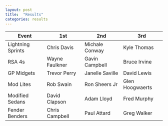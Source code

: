 ```yaml
---
layout: post
title:  "Results"
categories: results
---
```


| Event         | 1st           | 2nd   | 3rd     |
| ------------- |-------------  | ----- | ------- |
| Lightning Sprints | Chris Davis | Michale Conway | Kyle Thomas |
| RSA 4s | Wayne Faulkner | Gavin Campbell | Bruce Irvine |
| GP Midgets | Trevor Perry | Janelle Saville | David Lewis |
| Mod Lites | Rob Swain | Ron Sheers Jr | Glen Hoogwaerts |
| Modified Sedans | David Clapson | Adam Lloyd | Fred Murphy |
| Fender Benders | Chris Campbell | Paul Attard | Greg Walker |
